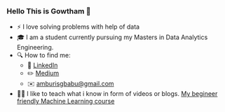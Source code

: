 ### Hello This is Gowtham 👋

- ⚡ I love solving problems with help of data
- 🎓 I am a student currently pursuing my Masters in Data Analytics Engineering.
- 🔍 How to find me: 
  - 🔄 [LinkedIn](https://www.linkedin.com/in/sai-gowtham-babu-amburi/)
  - ✏️ [Medium](https://medium.com/@amburisgbabu)
  - ✉️ amburisgbabu@gmail.com
- 👨‍🏫 I like to teach what i know in form of videos or blogs. [My begineer friendly Machine Learning course](https://atharvaguru.com/courses/introduction-to-machine-learning/)

<!--- [![Gowtham's github stats](https://github-readme-stats.vercel.app/api?username=GowthamBabu2074&count_private=true&show_icons=true&theme=dracula&hide_rank=false)](https://github.com/GowthamBabu2074?tab=repositories)--->


